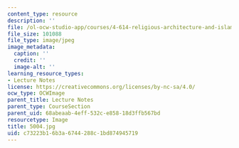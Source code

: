 ```yaml
---
content_type: resource
description: ''
file: /ol-ocw-studio-app/courses/4-614-religious-architecture-and-islamic-cultures-fall-2002/c73223b16b3a6744288c1bd874945719_5004.jpg
file_size: 101088
file_type: image/jpeg
image_metadata:
  caption: ''
  credit: ''
  image-alt: ''
learning_resource_types:
- Lecture Notes
license: https://creativecommons.org/licenses/by-nc-sa/4.0/
ocw_type: OCWImage
parent_title: Lecture Notes
parent_type: CourseSection
parent_uid: 68abeaab-4eff-532c-e858-18d3ffb567bd
resourcetype: Image
title: 5004.jpg
uid: c73223b1-6b3a-6744-288c-1bd874945719
---
```

